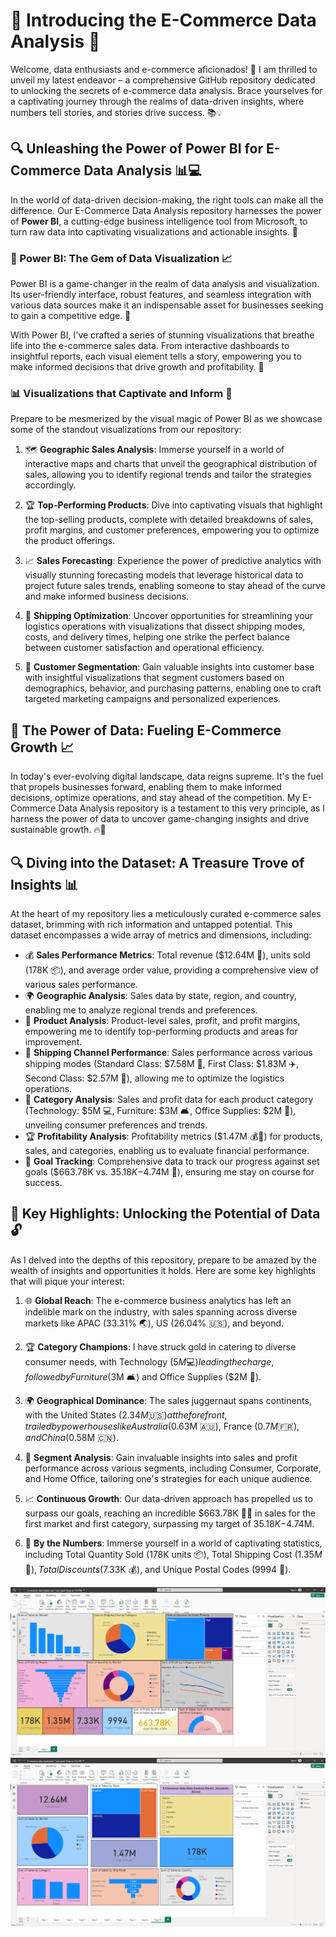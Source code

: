 # 🌟 Introducing the E-Commerce Data Analysis 🎉

Welcome, data enthusiasts and e-commerce aficionados! 👋 I am thrilled to unveil my latest endeavor – a comprehensive GitHub repository dedicated to unlocking the secrets of e-commerce data analysis. Brace yourselves for a captivating journey through the realms of data-driven insights, where numbers tell stories, and stories drive success. 📚💡

## 🔍 Unleashing the Power of Power BI for E-Commerce Data Analysis 📊💻

In the world of data-driven decision-making, the right tools can make all the difference. Our E-Commerce Data Analysis repository harnesses the power of **Power BI**, a cutting-edge business intelligence tool from Microsoft, to turn raw data into captivating visualizations and actionable insights. 🚀

### 💎 Power BI: The Gem of Data Visualization 📈

Power BI is a game-changer in the realm of data analysis and visualization. Its user-friendly interface, robust features, and seamless integration with various data sources make it an indispensable asset for businesses seeking to gain a competitive edge. 💪

With Power BI, I've crafted a series of stunning visualizations that breathe life into the e-commerce sales data. From interactive dashboards to insightful reports, each visual element tells a story, empowering you to make informed decisions that drive growth and profitability. 🌟

### 📊 Visualizations that Captivate and Inform 🔎
Prepare to be mesmerized by the visual magic of Power BI as we showcase some of the standout visualizations from our repository:

1. 🗺️ **Geographic Sales Analysis**: Immerse yourself in a world of interactive maps and charts that unveil the geographical distribution of sales, allowing you to identify regional trends and tailor the strategies accordingly.

2. 🏆 **Top-Performing Products**: Dive into captivating visuals that highlight the top-selling products, complete with detailed breakdowns of sales, profit margins, and customer preferences, empowering you to optimize the product offerings.

3. 📈 **Sales Forecasting**: Experience the power of predictive analytics with visually stunning forecasting models that leverage historical data to project future sales trends, enabling someone to stay ahead of the curve and make informed business decisions.

4. 🔄 **Shipping Optimization**: Uncover opportunities for streamlining your logistics operations with visualizations that dissect shipping modes, costs, and delivery times, helping one strike the perfect balance between customer satisfaction and operational efficiency.

5. 💼 **Customer Segmentation**: Gain valuable insights into customer base with insightful visualizations that segment customers based on demographics, behavior, and purchasing patterns, enabling one to craft targeted marketing campaigns and personalized experiences.

## 🚀 The Power of Data: Fueling E-Commerce Growth 📈

In today's ever-evolving digital landscape, data reigns supreme. It's the fuel that propels businesses forward, enabling them to make informed decisions, optimize operations, and stay ahead of the competition. My E-Commerce Data Analysis repository is a testament to this very principle, as I harness the power of data to uncover game-changing insights and drive sustainable growth. 🔥💪

## 🔍 Diving into the Dataset: A Treasure Trove of Insights 📊

At the heart of my repository lies a meticulously curated e-commerce sales dataset, brimming with rich information and untapped potential. This dataset encompasses a wide array of metrics and dimensions, including:

- 💰 **Sales Performance Metrics**: Total revenue ($12.64M 🤑), units sold (178K 📦), and average order value, providing a comprehensive view of various sales performance.
- 🌍 **Geographic Analysis**: Sales data by state, region, and country, enabling me to analyze regional trends and preferences.
- 🛒 **Product Analysis**: Product-level sales, profit, and profit margins, empowering me to identify top-performing products and areas for improvement.
- 🚚 **Shipping Channel Performance**: Sales performance across various shipping modes (Standard Class: $7.58M 💨, First Class: $1.83M ✈️, Second Class: $2.57M 🚢), allowing me to optimize the logistics operations.
- 💼 **Category Analysis**: Sales and profit data for each product category (Technology: $5M 💻, Furniture: $3M 🛋️, Office Supplies: $2M 📂), unveiling consumer preferences and trends.
- 🏆 **Profitability Analysis**: Profitability metrics ($1.47M 💰💎) for products, sales, and categories, enabling us to evaluate financial performance.
- 🎯 **Goal Tracking**: Comprehensive data to track our progress against set goals ($663.78K vs. $35.18K-$4.74M 🎯), ensuring me stay on course for success.

## 🔑 Key Highlights: Unlocking the Potential of Data 🔓

As I delved into the depths of this repository, prepare to be amazed by the wealth of insights and opportunities it holds. Here are some key highlights that will pique your interest:

1. 🌐 **Global Reach**: The e-commerce business analytics has left an indelible mark on the industry, with sales spanning across diverse markets like APAC (33.31% 🌏), US (26.04% 🇺🇸), and beyond.

2. 🏆 **Category Champions**: I have struck gold in catering to diverse consumer needs, with Technology ($5M 💻) leading the charge, followed by Furniture ($3M 🛋️) and Office Supplies ($2M 📂).

3. 🌍 **Geographical Dominance**: The sales juggernaut spans continents, with the United States ($2.34M 🇺🇸) at the forefront, trailed by powerhouses like Australia ($0.63M 🇦🇺), France ($0.7M 🇫🇷), and China ($0.58M 🇨🇳).

4. 💼 **Segment Analysis**: Gain invaluable insights into sales and profit performance across various segments, including Consumer, Corporate, and Home Office, tailoring one's strategies for each unique audience.

5. 📈 **Continuous Growth**: Our data-driven approach has propelled us to surpass our goals, reaching an incredible $663.78K 🚀🎯 in sales for the first market and first category, surpassing my target of $35.18K-$4.74M.

6. 🔢 **By the Numbers**: Immerse yourself in a world of captivating statistics, including Total Quantity Sold (178K units 📦), Total Shipping Cost ($1.35M 💸), Total Discounts ($7.33K 💰), and Unique Postal Codes (9994 📮).

![Alt Text](https://github.com/suvro5495/E-Commerce-Data-Analysis-by-Power-BI/blob/main/E-commerce%20data%20analysis%20new%2007-05-2024%2023_40_29.png)
![Alt Text](https://github.com/suvro5495/E-Commerce-Data-Analysis-by-Power-BI/blob/main/E-commerce%20data%20visualisation%2007-05-2024%2023_41_27.png)
